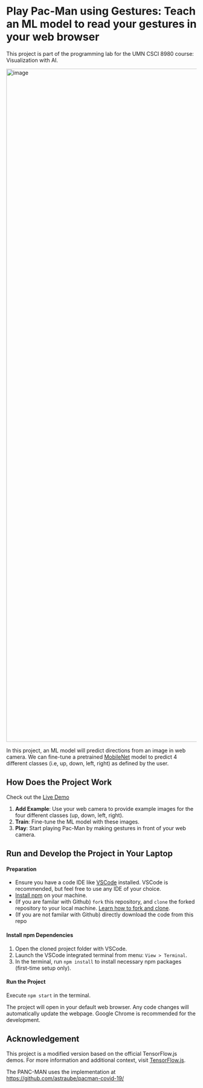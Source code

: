 # Play Pac-Man using Gestures: Teach an ML model to read your gestures in your web browser

This project is part of the programming lab for the UMN CSCI 8980 course: Visualization with AI.

<img width="1776" alt="image" src="https://github.com/user-attachments/assets/eb05a80e-fc76-426c-834f-d5ab68b31522">


In this project, an ML model will predict directions from an image in web camera.
We can fine-tune a pretrained [MobileNet](https://github.com/tensorflow/tfjs-examples/tree/master/mobilenet) model  to predict 4 different classes (i.e, up, down, left, right) as defined by the user.

## How Does the Project Work
Check out the [Live Demo](https://qianwen.info/ML-PACMAN/)



1. **Add Example**: Use your web camera to provide example images for the four different classes (up, down, left, right).
2. **Train**: Fine-tune the ML model with these images.
3. **Play**: Start playing Pac-Man by making gestures in front of your web camera.


## Run and Develop the Project in Your Laptop

#### Preparation
- Ensure you have a code IDE like [VSCode](https://code.visualstudio.com/download) installed. VSCode is recommended, but feel free to use any IDE of your choice.
- [Install npm](https://docs.npmjs.com/downloading-and-installing-node-js-and-npm) on your machine.
- (If you are familar with Github) `fork` this repository, and `clone` the forked repository to your local machine. [Learn how to fork and clone](https://docs.github.com/en/get-started/quickstart/fork-a-repo).
- (If you are not familar with Github) directly download the code from this repo

#### Install npm Dependencies
1. Open the cloned project folder with VSCode.
2. Launch the VSCode integrated terminal from menu:  `View > Terminal`.
3. In the terminal, run `npm install` to install necessary npm packages (first-time setup only).

#### Run the Project
  Execute `npm start` in the terminal.
 
  The project will open in your default web browser.
  Any code changes will automatically update the webpage.
  Google Chrome is recommended for the development.
  
## Acknowledgement
This project is a modified version based on the official TensorFlow.js demos. 
For more information and additional context, visit [TensorFlow.js](https://www.tensorflow.org/js/demos).

The PANC-MAN uses the implementation at https://github.com/astraube/pacman-covid-19/

